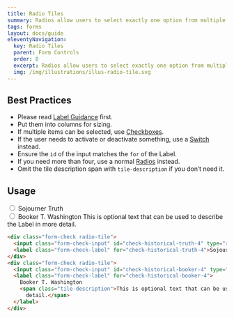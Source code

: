 ```yaml
---
title: Radio Tiles
summary: Radios allow users to select exactly one option from multiple options.
tags: forms
layout: docs/guide
eleventyNavigation:
  key: Radio Tiles
  parent: Form Controls
  order: 8
  excerpt: Radios allow users to select exactly one option from multiple options.
  img: /img/illustrations/illus-radio-tile.svg
---
```


## Best Practices

- Please read [Label Guidance](/form-controls/labels-guidance) first.
- Put them into columns for sizing.
- If multiple items can be selected, use [Checkboxes](/form-controls/checkboxes).
- If the user needs to activate or deactivate something, use a [Switch](/form-controls/switches) instead.
- Ensure the `id` of the input matches the `for` of the Label.
- If you need more than four, use a normal [Radios](/form-controls/radios/) instead.
- Omit the tile description span with `tile-description` if you don’t need it.

## Usage

<div class="form-check radio-tile">
  <input class="form-check-input" id="check-historical-truth-4" type="radio" name="historical-figures" value="sojourner-truth" />
  <label class="form-check-label" for="check-historical-truth-4">Sojourner Truth</label>
</div>
<div class="form-check radio-tile">
  <input class="form-check-input" id="check-historical-booker-4" type="radio" name="historical-figures" value="sojourner-truth" />
  <label class="form-check-label" for="check-historical-booker-4">
    Booker T. Washington
    <span class="tile-description">This is optional text that can be used to describe the Label in more
      detail.</span>
  </label>
</div>

```html
<div class="form-check radio-tile">
  <input class="form-check-input" id="check-historical-truth-4" type="radio" name="historical-figures" value="sojourner-truth" />
  <label class="form-check-label" for="check-historical-truth-4">Sojourner Truth</label>
</div>
<div class="form-check radio-tile">
  <input class="form-check-input" id="check-historical-booker-4" type="radio" name="historical-figures" value="sojourner-truth" />
  <label class="form-check-label" for="check-historical-booker-4">
    Booker T. Washington
    <span class="tile-description">This is optional text that can be used to describe the Label in more
      detail.</span>
  </label>
</div>
```
